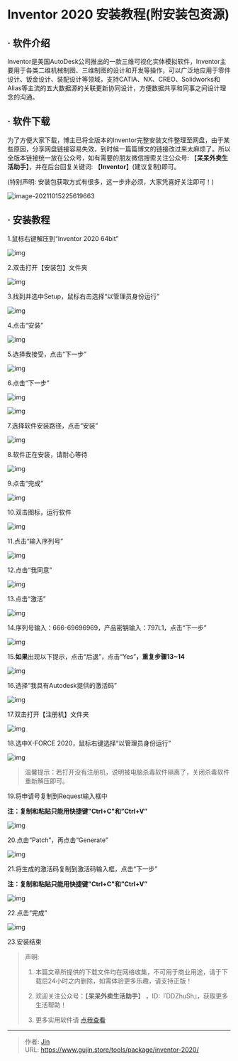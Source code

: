 # Inventor 2020 安装教程(附安装包资源)


## · 软件介绍
Inventor是美国AutoDesk公司推出的一款三维可视化实体模拟软件，Inventor主要用于各类二维机械制图、三维制图的设计和开发等操作，可以广泛地应用于零件设计、钣金设计、装配设计等领域，支持CATIA、NX、CREO、Solidworks和Alias等主流的五大数据源的关联更新协同设计，方便数据共享和同事之间设计理念的沟通。

## · 软件下载
为了方便大家下载，博主已将全版本的Inventor完整安装文件整理至网盘，由于某些原因，分享网盘链接容易失效，到时候一篇篇博文的链接改过来太麻烦了。所以全版本链接统一放在公众号，如有需要的朋友微信搜索关注公众号: 【**呆呆外卖生活助手**】，并在后台回复关键词: 【**Inventor**】(建议复制)即可。

(特别声明: 安装包获取方式有很多，这一步非必须，大家凭喜好关注即可！)

![image-20211015225619663](https://img.gujin.store/img/image-20211015225619663.png)

## · 安装教程

1.鼠标右键解压到“Inventor 2020 64bit”

![img](https://img.gujin.store/img/v2-fe3ff19ddb9effad2b42db463b73bbfe_720w.png)



2.双击打开【安装包】文件夹

![img](https://img.gujin.store/img/v2-bfc8c8c3c0a6021b9263b0f78540f72a_720w.png)

3.找到并选中Setup，鼠标右击选择“以管理员身份运行”

![img](https://img.gujin.store/img/v2-f7a6ff04c3a6d1d8f739d9d6fe115d6e_720w.png)

4.点击“安装”

![img](https://img.gujin.store/img/v2-fa28af5c495cc0b5e0875fc8af758d93_720w.png)

5.选择我接受，点击“下一步”

![img](https://img.gujin.store/img/v2-4989182ce9c0c83e50fa34eb2ccfe5c0_720w.png)

6.点击“下一步”

![img](https://img.gujin.store/img/v2-0539e8596353c6ac3be7df85d6c1db04_720w.png)

![img](https://img.gujin.store/img/v2-60d68ee47e761350a5285aef7e15a975_720w.png)

7.选择软件安装路径，点击“安装”

![img](https://img.gujin.store/img/v2-41f01a97325db04b1b9c71933125ead7_720w.png)

8.软件正在安装，请耐心等待

![img](https://img.gujin.store/img/v2-872425ab87277cf4c722d696c3ed5e3d_720w.png)

9.点击“完成”

![img](https://img.gujin.store/img/v2-7ffac22ed4899eecf95737ddebc661a8_720w.png)

10.双击图标，运行软件

![img](https://img.gujin.store/img/v2-94e281fd37b91ce724e109060381de60_720w.png)

11.点击“输入序列号”

![img](https://img.gujin.store/img/v2-b5b1cacacc80fa471f52687c529f7284_720w.png)

12.点击“我同意”

![img](https://img.gujin.store/img/v2-2831b3e65633d0acd2dbf5e574506a9b_720w.png)

13.点击“激活”

![img](https://img.gujin.store/img/v2-3938368d634f2adb941029c2f59957b7_720w.png)

14.序列号输入：666-69696969，产品密钥输入：797L1，点击“下一步”

![img](https://img.gujin.store/img/v2-d7a461fb7774fc99f14e2f7792f2d4e4_720w.png)

15.**如果**出现以下提示，点击“后退”，点击“Yes”**，重复步骤13~14**

![img](https://img.gujin.store/img/v2-a6a0affa3d7574d904c89f50fdcb5e13_720w.png)

16.选择“我具有Autodesk提供的激活码”

![img](https://img.gujin.store/img/v2-35342f5225b743346fb3879dcfaec317_720w.png)

17.双击打开【注册机】文件夹

![img](https://img.gujin.store/img/v2-4802cef3cd24bcc02012b9773acd9ff5_720w.png)

18.选中X-FORCE 2020，鼠标右键选择“以管理员身份运行”

![img](https://img.gujin.store/img/v2-f43b0775cc4d47f08efc51acb2765214_720w.png)

> 温馨提示：若打开没有注册机，说明被电脑杀毒软件隔离了，关闭杀毒软件重新解压即可。

19.将申请号复制到Request输入框中

**注：复制和粘贴只能用快捷键"Ctrl+C"和”Ctrl+V”**

![img](https://img.gujin.store/img/v2-e2e0a8e0a2d31c9637c1082b452ebd35_720w.png)



20.点击“Patch”，再点击“Generate”

![img](https://img.gujin.store/img/v2-e9725f448acd37621bf3226fa1247c0f_720w.png)



21.将生成的激活码复制到激活码输入框，点击“下一步”

**注：复制和粘贴只能用快捷键"Ctrl+C"和”Ctrl+V”**

![img](https://img.gujin.store/img/v2-88728d82f592b0470f3f29737539bb45_720w.png)



22.点击“完成”

![img](https://img.gujin.store/img/v2-558459907da547a7f40488f01b57d82b_720w.png)



23.安装结束




> 声明: 
>
> 1. 本篇文章所提供的下载文件均在网络收集，不可用于商业用途，请于下载后24小时之内删除，如需体验更多乐趣，请支持正版！
>
> 2. 欢迎关注公众号：【**呆呆外卖生活助手**】 ，ID:『DDZhuSh』，获取更多生活帮助！
>
> 3. 更多实用软件请  [点我查看](/tools)

---

> 作者: [Jin](https://img.gujin.store/img/favicon.ico)  
> URL: https://www.gujin.store/tools/package/inventor-2020/  

